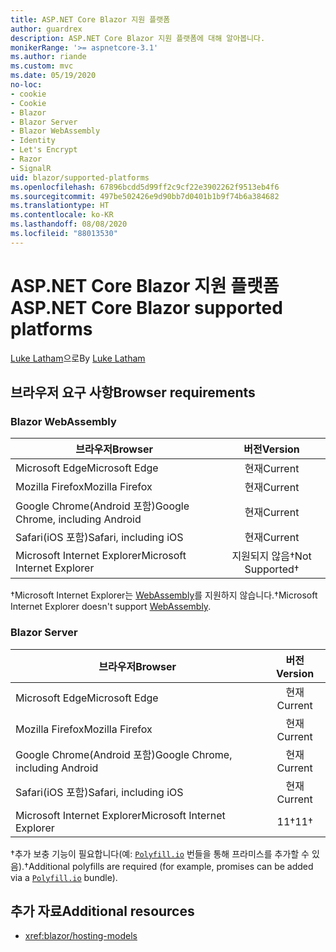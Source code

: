 ```yaml
---
title: ASP.NET Core Blazor 지원 플랫폼
author: guardrex
description: ASP.NET Core Blazor 지원 플랫폼에 대해 알아봅니다.
monikerRange: '>= aspnetcore-3.1'
ms.author: riande
ms.custom: mvc
ms.date: 05/19/2020
no-loc:
- cookie
- Cookie
- Blazor
- Blazor Server
- Blazor WebAssembly
- Identity
- Let's Encrypt
- Razor
- SignalR
uid: blazor/supported-platforms
ms.openlocfilehash: 67896bcdd5d99ff2c9cf22e3902262f9513eb4f6
ms.sourcegitcommit: 497be502426e9d90bb7d0401b1b9f74b6a384682
ms.translationtype: HT
ms.contentlocale: ko-KR
ms.lasthandoff: 08/08/2020
ms.locfileid: "88013530"
---
```

# <a name="aspnet-core-no-locblazor-supported-platforms"></a><span data-ttu-id="835dd-103">ASP.NET Core Blazor 지원 플랫폼</span><span class="sxs-lookup"><span data-stu-id="835dd-103">ASP.NET Core Blazor supported platforms</span></span>

<span data-ttu-id="835dd-104">[Luke Latham](https://github.com/guardrex)으로</span><span class="sxs-lookup"><span data-stu-id="835dd-104">By [Luke Latham](https://github.com/guardrex)</span></span>

## <a name="browser-requirements"></a><span data-ttu-id="835dd-105">브라우저 요구 사항</span><span class="sxs-lookup"><span data-stu-id="835dd-105">Browser requirements</span></span>

### Blazor WebAssembly

| <span data-ttu-id="835dd-106">브라우저</span><span class="sxs-lookup"><span data-stu-id="835dd-106">Browser</span></span>                          | <span data-ttu-id="835dd-107">버전</span><span class="sxs-lookup"><span data-stu-id="835dd-107">Version</span></span>               |
| -------------------------------- | :-------------------: |
| <span data-ttu-id="835dd-108">Microsoft Edge</span><span class="sxs-lookup"><span data-stu-id="835dd-108">Microsoft Edge</span></span>                   | <span data-ttu-id="835dd-109">현재</span><span class="sxs-lookup"><span data-stu-id="835dd-109">Current</span></span>               |
| <span data-ttu-id="835dd-110">Mozilla Firefox</span><span class="sxs-lookup"><span data-stu-id="835dd-110">Mozilla Firefox</span></span>                  | <span data-ttu-id="835dd-111">현재</span><span class="sxs-lookup"><span data-stu-id="835dd-111">Current</span></span>               |
| <span data-ttu-id="835dd-112">Google Chrome(Android 포함)</span><span class="sxs-lookup"><span data-stu-id="835dd-112">Google Chrome, including Android</span></span> | <span data-ttu-id="835dd-113">현재</span><span class="sxs-lookup"><span data-stu-id="835dd-113">Current</span></span>               |
| <span data-ttu-id="835dd-114">Safari(iOS 포함)</span><span class="sxs-lookup"><span data-stu-id="835dd-114">Safari, including iOS</span></span>            | <span data-ttu-id="835dd-115">현재</span><span class="sxs-lookup"><span data-stu-id="835dd-115">Current</span></span>               |
| <span data-ttu-id="835dd-116">Microsoft Internet Explorer</span><span class="sxs-lookup"><span data-stu-id="835dd-116">Microsoft Internet Explorer</span></span>      | <span data-ttu-id="835dd-117">지원되지 않음&dagger;</span><span class="sxs-lookup"><span data-stu-id="835dd-117">Not Supported&dagger;</span></span> |

<span data-ttu-id="835dd-118">&dagger;Microsoft Internet Explorer는 [WebAssembly](https://webassembly.org)를 지원하지 않습니다.</span><span class="sxs-lookup"><span data-stu-id="835dd-118">&dagger;Microsoft Internet Explorer doesn't support [WebAssembly](https://webassembly.org).</span></span>

### Blazor Server

| <span data-ttu-id="835dd-119">브라우저</span><span class="sxs-lookup"><span data-stu-id="835dd-119">Browser</span></span>                          | <span data-ttu-id="835dd-120">버전</span><span class="sxs-lookup"><span data-stu-id="835dd-120">Version</span></span>    |
| -------------------------------- | :--------: |
| <span data-ttu-id="835dd-121">Microsoft Edge</span><span class="sxs-lookup"><span data-stu-id="835dd-121">Microsoft Edge</span></span>                   | <span data-ttu-id="835dd-122">현재</span><span class="sxs-lookup"><span data-stu-id="835dd-122">Current</span></span>    |
| <span data-ttu-id="835dd-123">Mozilla Firefox</span><span class="sxs-lookup"><span data-stu-id="835dd-123">Mozilla Firefox</span></span>                  | <span data-ttu-id="835dd-124">현재</span><span class="sxs-lookup"><span data-stu-id="835dd-124">Current</span></span>    |
| <span data-ttu-id="835dd-125">Google Chrome(Android 포함)</span><span class="sxs-lookup"><span data-stu-id="835dd-125">Google Chrome, including Android</span></span> | <span data-ttu-id="835dd-126">현재</span><span class="sxs-lookup"><span data-stu-id="835dd-126">Current</span></span>    |
| <span data-ttu-id="835dd-127">Safari(iOS 포함)</span><span class="sxs-lookup"><span data-stu-id="835dd-127">Safari, including iOS</span></span>            | <span data-ttu-id="835dd-128">현재</span><span class="sxs-lookup"><span data-stu-id="835dd-128">Current</span></span>    |
| <span data-ttu-id="835dd-129">Microsoft Internet Explorer</span><span class="sxs-lookup"><span data-stu-id="835dd-129">Microsoft Internet Explorer</span></span>      | <span data-ttu-id="835dd-130">11&dagger;</span><span class="sxs-lookup"><span data-stu-id="835dd-130">11&dagger;</span></span> |

<span data-ttu-id="835dd-131">&dagger;추가 보충 기능이 필요합니다(예: [`Polyfill.io`](https://polyfill.io/v3/) 번들을 통해 프라미스를 추가할 수 있음).</span><span class="sxs-lookup"><span data-stu-id="835dd-131">&dagger;Additional polyfills are required (for example, promises can be added via a [`Polyfill.io`](https://polyfill.io/v3/) bundle).</span></span>

## <a name="additional-resources"></a><span data-ttu-id="835dd-132">추가 자료</span><span class="sxs-lookup"><span data-stu-id="835dd-132">Additional resources</span></span>

* <xref:blazor/hosting-models>
